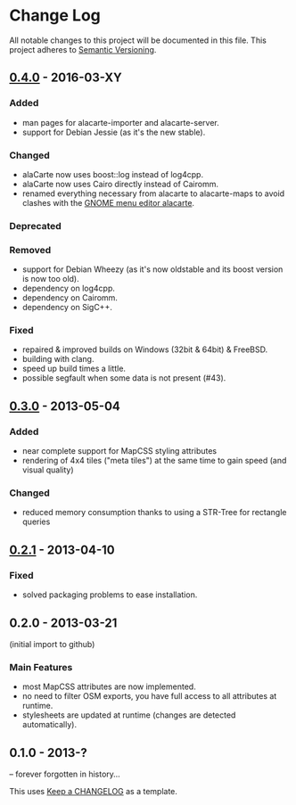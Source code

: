 # Change Log #
All notable changes to this project will be documented in this file.
This project adheres to [Semantic Versioning](http://semver.org/).

## [0.4.0] - 2016-03-XY ##
### Added ###
- man pages for alacarte-importer and alacarte-server.
- support for Debian Jessie (as it's the new stable).

### Changed ###
- alaCarte now uses boost::log instead of log4cpp.
- alaCarte now uses Cairo directly instead of Cairomm.
- renamed everything necessary from alacarte to alacarte-maps
  to avoid clashes with the [GNOME menu editor alacarte](https://en.wikipedia.org/wiki/Alacarte).

### Deprecated ###

### Removed ###
- support for Debian Wheezy (as it's now oldstable and its boost version is now too old).
- dependency on log4cpp.
- dependency on Cairomm.
- dependency on SigC++.

### Fixed ###
- repaired & improved builds on Windows (32bit & 64bit) & FreeBSD.
- building with clang.
- speed up build times a little.
- possible segfault when some data is not present (#43).


## [0.3.0] - 2013-05-04 ##
### Added ###
- near complete support for MapCSS styling attributes
- rendering of 4x4 tiles ("meta tiles") at the same time to gain speed (and visual quality)

### Changed ###
- reduced memory consumption thanks to using a STR-Tree for rectangle queries


## [0.2.1] - 2013-04-10 ##
### Fixed ###
- solved packaging problems to ease installation.


## 0.2.0 - 2013-03-21 ##
(initial import to github)
### Main Features ###
- most MapCSS attributes are now implemented.
- no need to filter OSM exports, you have full access to all attributes at runtime.
- stylesheets are updated at runtime (changes are detected automatically).

## 0.1.0 - 2013-? ##
– forever forgotten in history…


This uses [Keep a CHANGELOG](http://keepachangelog.com/) as a template.


[0.4.0]: https://github.com/alacarte-maps/alacarte/compare/v0.3.0...HEAD
[0.3.0]: https://github.com/alacarte-maps/alacarte/compare/v0.2.1...v0.3.0
[0.2.1]: https://github.com/alacarte-maps/alacarte/compare/v0.2.0...v0.2.1
